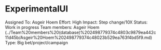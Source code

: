 # ExperimentalUI

Assigned To: Asgeir Hoem
Effort: High
Impact: Step change/10X
Status: Work in progress
Team members: Asgeir Hoem (../Team%20members%20(database)%202498779374c4803c9879ea442c11d45b/Asgeir%20Hoem%202498779374c48023b529ea763f4bd5f9.md)
Type: Big bet/project/campaign
